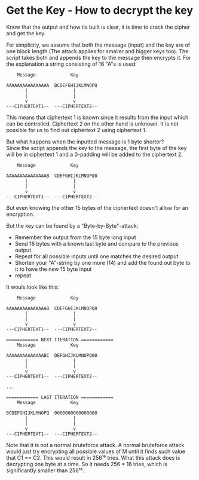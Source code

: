 # Get the Key - How to decrypt the key
Know that the output and how its built is clear, it is time to crack the cipher and get the key.

For simplicity, we assume that both the message (input) and the key are of one block length (The attack applies for smaller and bigger keys too). The script takes both and appends the key to the message then encrypts it.
For the explanation a string consisting of 16 "A"s is used:
```
    Message             Key

AAAAAAAAAAAAAAAA  BCDEFGHIJKLMNOPQ
       |                 |
       |                 |
       v                 v
---CIPHERTEXT1--  ---CIPHERTEXT2--
```
This means that ciphertext 1 is known since it results from the input which can be controlled. Ciphertext 2 on the other hand is unknown. It is not possible for us to find out ciphertext 2 using ciphertext 1. 

But what happens when the inputted message is 1 byte shorter?\
Since the script appends the key to the message, the first byte of the key will be in ciphertext 1 and a 0-padding will be added to the ciphertext 2.
```
    Message             Key

AAAAAAAAAAAAAAAB  CDEFGHIJKLMNOPQ0
       |                 |
       |                 |
       v                 v
---CIPHERTEXT1--  ---CIPHERTEXT2--
```
But even knowing the other 15 bytes of the ciphertext doesn't allow for an encryption. 

But the key can be found by a "Byte-by-Byte"-attack:
- Remember the output from the 15 byte long input
- Send 16 bytes with a known last byte and compare to the previous output
- Repeat for all possible inputs until one matches the desired output
- Shorten your "A"-string by one more (14) and add the found out byte to it to have the new 15 byte input
- repeat

It wouls look like this:
```
    Message             Key

AAAAAAAAAAAAAAAB  CDEFGHIJKLMNOPQ0
       |                 |
       |                 |
       v                 v
---CIPHERTEXT1--  ---CIPHERTEXT2--

============ NEXT ITERATION ============
    Message             Key

AAAAAAAAAAAAAABC  DEFGHIJKLMNOPQ00
       |                 |
       |                 |
       v                 v
---CIPHERTEXT1--  ---CIPHERTEXT2--

...

============ LAST ITERATION ============
    Message             Key

BCDEFGHIJKLMNOPQ  0000000000000000
       |                 |
       |                 |
       v                 v
---CIPHERTEXT1--  ---CIPHERTEXT2--
```
Note that it is not a normal bruteforce attack. A normal bruteforce attack would just try encrypting all possible values of M until it finds such value that C1 == C2. This would result in 256¹⁶ tries. What this attack does is decrypting one byte at a time. So it needs 256 * 16 tries, which is significantly smaller than 256¹⁶.


